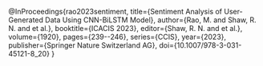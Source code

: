 @InProceedings{rao2023sentiment,
  title={Sentiment Analysis of User-Generated Data Using CNN-BiLSTM Model},
  author={Rao, M. and Shaw, R. N. and et al.},
  booktitle={ICACIS 2023},
  editor={Shaw, R. N. and et al.},
  volume={1920},
  pages={239--246},
  series={CCIS},
  year={2023},
  publisher={Springer Nature Switzerland AG},
  doi={10.1007/978-3-031-45121-8_20}
}
